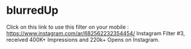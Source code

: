 # blurredUp

Click on this link to use this filter on your mobile : https://www.instagram.com/ar/682562232354454/
Instagram Filter #3, received 400K+ Impressions and 220k+ Opens on Instagram.
